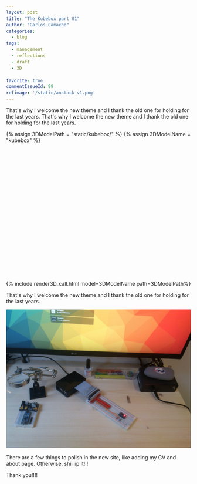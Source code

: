 ```yaml
---
layout: post
title: "The Kubebox part 01"
author: "Carlos Camacho"
categories:
  - blog
tags:
  - management
  - reflections
  - draft
  - 3D

favorite: true
commentIssueId: 99
refimage: '/static/anstack-v1.png'
---
```


That's why I welcome the new theme and I thank the
old one for holding for the last years.
That's why I welcome the new theme and I thank the
old one for holding for the last years.

{% assign 3DModelPath = "static/kubebox/" %}
{% assign 3DModelName = "kubebox" %}
<div id="{{ 3DModelName }}" style="width:640px; height:360px; margin:0px auto;" ></div>
{% include render3D_call.html model=3DModelName path=3DModelPath%}

That's why I welcome the new theme and I thank the
old one for holding for the last years.

![](/static/accel/accelerometer-00-build.jpeg)

There are a few things to polish in the new site, like adding my
CV and about page. Otherwise, shiiiiip it!!!

Thank you!!!!
